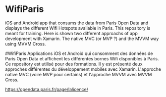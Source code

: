 # WifiParis
iOS and Android app that consums the data from Paris Open Data and displays the different Wifi Hotspots available in Paris.
This repository is meant for training.
Here is shown two different approachs of app development with Xamarin.
The native MVC (or MVP ?) and the MVVM way using MVVM Cross.

#WifiParis
Applications iOS et Android qui consomment des données de Paris Open Data et affichent les différentes bornes Wifi disponibles à Paris.
Ce repository est utilisé pour des formations.
Il y est présenté deux approches différentes du développement mobiles avec Xamarin.
L'approche native MVC (voire MVP pour certains) et l'approche MVVM avec MVVM Cross.


https://opendata.paris.fr/page/lalicence/
